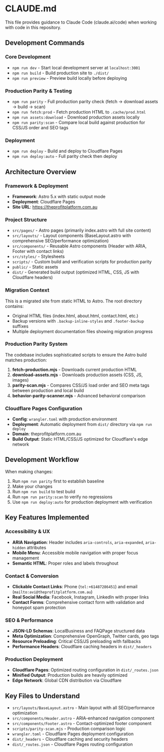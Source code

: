 # CLAUDE.md

This file provides guidance to Claude Code (claude.ai/code) when working with code in this repository.

## Development Commands

### Core Development
- `npm run dev` - Start local development server at `localhost:3001`
- `npm run build` - Build production site to `./dist/`
- `npm run preview` - Preview build locally before deploying

### Production Parity & Testing
- `npm run parity` - Full production parity check (fetch → download assets → build → scan)
- `npm run fetch:prod` - Fetch production HTML to `.cache/prod.html`
- `npm run assets:download` - Download production assets locally
- `npm run parity:scan` - Compare local build against production for CSS/JS order and SEO tags

### Deployment
- `npm run deploy` - Build and deploy to Cloudflare Pages
- `npm run deploy:auto` - Full parity check then deploy

## Architecture Overview

### Framework & Deployment
- **Framework**: Astro 5.x with static output mode
- **Deployment**: Cloudflare Pages
- **Site URL**: https://theprofitplatform.com.au

### Project Structure
- `src/pages/` - Astro pages (primarily index.astro with full site content)
- `src/layouts/` - Layout components (BaseLayout.astro with comprehensive SEO/performance optimization)
- `src/components/` - Reusable Astro components (Header with ARIA, Footer with contact links)
- `src/styles/` - Stylesheets
- `scripts/` - Custom build and verification scripts for production parity
- `public/` - Static assets
- `dist/` - Generated build output (optimized HTML, CSS, JS with Cloudflare headers)

### Migration Context
This is a migrated site from static HTML to Astro. The root directory contains:
- Original HTML files (index.html, about.html, contact.html, etc.)
- Backup versions with `.backup-inline-styles` and `.footer-backup` suffixes
- Multiple deployment documentation files showing migration progress

### Production Parity System
The codebase includes sophisticated scripts to ensure the Astro build matches production:

1. **fetch-production.mjs** - Downloads current production HTML
2. **download-assets.mjs** - Downloads production assets (CSS, JS, images)
3. **parity-scan.mjs** - Compares CSS/JS load order and SEO meta tags between production and local build
4. **behavior-parity-scanner.mjs** - Advanced behavioral comparison

### Cloudflare Pages Configuration
- **Config**: `wrangler.toml` with production environment
- **Deployment**: Automatic deployment from `dist/` directory via `npm run deploy`
- **Domain**: theprofitplatform.com.au
- **Build Output**: Static HTML/CSS/JS optimized for Cloudflare's edge network

## Development Workflow

When making changes:
1. Run `npm run parity` first to establish baseline
2. Make your changes
3. Run `npm run build` to test build
4. Run `npm run parity:scan` to verify no regressions
5. Use `npm run deploy:auto` for production deployment with verification

## Key Features Implemented

### Accessibility & UX
- **ARIA Navigation**: Header includes `aria-controls`, `aria-expanded`, `aria-hidden` attributes
- **Mobile Menu**: Accessible mobile navigation with proper focus management
- **Semantic HTML**: Proper roles and labels throughout

### Contact & Conversion
- **Clickable Contact Links**: Phone (`tel:+61487286451`) and email (`mailto:avi@theprofitplatform.com.au`)
- **Real Social Media**: Facebook, Instagram, LinkedIn with proper links
- **Contact Forms**: Comprehensive contact form with validation and honeypot spam protection

### SEO & Performance
- **JSON-LD Schemas**: LocalBusiness and FAQPage structured data
- **Meta Optimization**: Comprehensive OpenGraph, Twitter cards, geo tags
- **Resource Preloading**: Critical CSS/JS preloading with fallbacks
- **Performance Headers**: Cloudflare caching headers in `dist/_headers`

### Production Deployment
- **Cloudflare Pages**: Optimized routing configuration in `dist/_routes.json`
- **Minified Output**: Production builds are heavily optimized
- **Edge Network**: Global CDN distribution via Cloudflare

## Key Files to Understand

- `src/layouts/BaseLayout.astro` - Main layout with all SEO/performance optimization
- `src/components/Header.astro` - ARIA-enhanced navigation component
- `src/components/Footer.astro` - Contact-optimized footer component
- `scripts/parity-scan.mjs` - Production comparison logic
- `wrangler.toml` - Cloudflare Pages deployment configuration
- `dist/_headers` - Cloudflare caching and security headers
- `dist/_routes.json` - Cloudflare Pages routing configuration